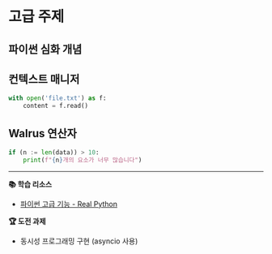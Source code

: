 # 고급 주제
## 파이썬 심화 개념

## 컨텍스트 매니저
```python
with open('file.txt') as f:
    content = f.read()
```

## Walrus 연산자
```python
if (n := len(data)) > 10:
    print(f"{n}개의 요소가 너무 많습니다")
```

---
**📚 학습 리소스**
- [파이썬 고급 기능 - Real Python](https://realpython.com/tutorials/advanced/)

**🏆 도전 과제**
- 동시성 프로그래밍 구현 (asyncio 사용) 